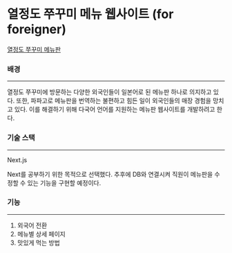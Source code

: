 # 열정도 쭈꾸미 메뉴 웹사이트 (for foreigner)

[열정도 쭈꾸미 메뉴판](https://passion-chuu-menu.vercel.app/)

### 배경
-----
열정도 쭈꾸미에 방문하는 다양한 외국인들이 일본어로 된 메뉴판 하나로 의지하고 있다. 또한, 파파고로 메뉴판을 번역하는 불편하고 힘든 일이 외국인들의 매장 경험을 망치고 있다. 이를 해결하기 위해 다국어 언어를 지원하는 메뉴판 웹사이트를 개발하려고 한다. 

### 기술 스택
---
Next.js

Next를 공부하기 위한 목적으로 선택했다. 추후에 DB와 연결시켜 직원이 메뉴판을 수정할 수 있는 기능을 구현할 예정이다.

### 기능
---
1. 외국어 전환
2. 메뉴별 상세 페이지
3. 맛있게 먹는 방법

